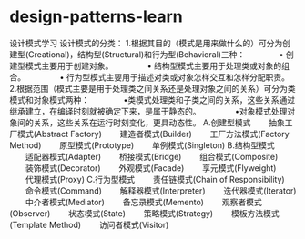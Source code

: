 # design-patterns-learn
设计模式学习
设计模式的分类：
1.根据其目的（模式是用来做什么的）可分为创建型(Creational)，结构型(Structural)和行为型(Behavioral)三种：
　　　　• 创建型模式主要用于创建对象。
　　　　• 结构型模式主要用于处理类或对象的组合。
　　　　• 行为型模式主要用于描述对类或对象怎样交互和怎样分配职责。
2.根据范围（模式主要是用于处理类之间关系还是处理对象之间的关系）可分为类模式和对象模式两种：
　　　　•类模式处理类和子类之间的关系，这些关系通过继承建立，在编译时刻就被确定下来，是属于静态的。
　　　　•对象模式处理对象间的关系，这些关系在运行时刻变化，更具动态性。
A.创建型模式
　　抽象工厂模式(Abstract Factory)
　　建造者模式(Builder)
　　工厂方法模式(Factory Method)
　　原型模式(Prototype)
　　单例模式(Singleton) 
B.结构型模式
　　适配器模式(Adapter)
　　桥接模式(Bridge)
　　组合模式(Composite)
　　装饰模式(Decorator)
　　外观模式(Facade)
　　享元模式(Flyweight)
　　代理模式(Proxy)
C.行为型模式
　　责任链模式(Chain of Responsibility)
　　命令模式(Command)
　　解释器模式(Interpreter)
　　迭代器模式(Iterator)
　　中介者模式(Mediator)
　　备忘录模式(Memento)
　　观察者模式(Observer)
　　状态模式(State)
　　策略模式(Strategy)
　　模板方法模式(Template Method)
　　访问者模式(Visitor)
 
